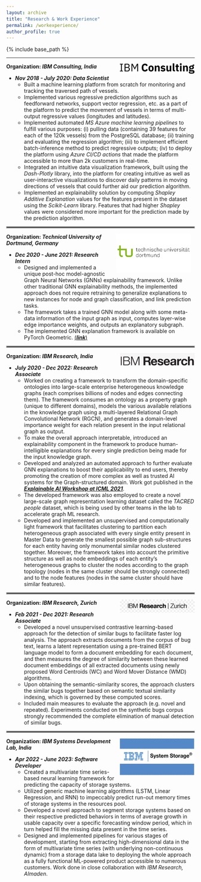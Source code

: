 ```yaml
---
layout: archive
title: "Research & Work Experience"
permalink: /workexperience/
author_profile: true
---
```


{% include base_path %}

---

<img align="right" src="../files/ibmconsulting.png" width=200px>

**Organization: *IBM Consulting, India***
- ***Nov 2018 - July 2020: Data Scientist***
  - Built a machine learning platform from scratch for monitoring and tracking the traversed path of vessels.
  - Implemented various regressive prediction algorithms such as feedforward networks, support vector regression, etc. as a part of the platform to predict the 	movement of vessels in terms of multi-output regressive values (longitudes and latitudes).
  - Implemented automated _MS Azure machine learning pipelines_ to fulfill various purposes: (i) pulling data (containing 39 features for each of the 120k 		vessels) from the PostgreSQL database; (ii) training and evaluating the regression algorithm; (iii) to implement efficient batch-inference method to 		predict regressive outputs; (iv) to deploy the platform using _Azure CI/CD actions_ that made the platform accessible to more than 2k customers in 		real-time.
  - Integrated an intuitive data visualization framework, built using the _Dash-Plotly_ library, into the platform for creating intuitive as well as 			user-interactive visualizations to discover daily patterns in moving directions of vessels that could further aid our prediction algorithm.
  - Implemented an explainability solution by computing _Shapley Additive Explanation_ values for the features present in the dataset using the _Scikit-Learn_ 		library. Features that had higher _Shapley_ values were considered more important for the prediction made by the prediction algorithm.

<hr style="border:2px solid gray">

<img align="right" src="../files/tudortmund.png" width=200px hspace="10">

**Organization: *Technical University of Dortmund, Germany***
- ***Dec 2020 - June 2021: Research Intern***
  - Designed and implemented a unique post-hoc model-agnostic Graph Neural Networks (GNNs) explainability framework. Unlike other traditional GNN explainability 	methods, the implemented approach does not require retraining to generalize explanations to new instances for node and graph classification, and link 		prediction tasks.
  - The framework takes a trained GNN model along with some meta-data information of the input graph as input, computes layer-wise edge importance weights, and 	outputs an explanatory subgraph.
  - The implemented GNN explanation framework is available on PyTorch Geometric. [(<ins>**_link_**</ins>)](https://pytorch-geometric.readthedocs.io/en/latest/generated/torch_geometric.explain.algorithm.GraphMaskExplainer.html#torch_geometric.explain.algorithm.GraphMaskExplainer)

<hr style="border:2px solid gray">

<img align="right" src="../files/ibmresearch.png" width=200px>

**Organization: *IBM Research, India***
- ***July 2020 - Dec 2022: Research Associate***
  - Worked on creating a framework to transform the domain-specific ontologies into large-scale enterprise heterogeneous knowledge graphs (each comprises billions 	of nodes and edges connecting them). The framework consumes an ontology as a property graph (unique to different domains), models the various available 	relations in the knowledge graph using a multi-layered Relational Graph Convolutional Network (RGCN), and generates a domain-level importance weight for 	each relation present in the input relational graph as output.
  - To make the overall approach interpretable, introduced an explainability component in the framework to produce human-intelligible explanations for every single 	prediction being made for the input knowledge graph.
  - Developed and analyzed an automated approach to further evaluate GNN explanations to boost their applicability to end users, thereby promoting the creation of 	more complex as well as trusted AI systems for the Graph-structured domain. Work got published in the [<ins>**_Explainable AI Workshop at ICML 2021_**</ins>](https://arxiv.org/html/2107.08821#:~:text=title%3A%20towards%20automated%20evaluation%20of%20explanations%20in%20graph%20neural%20networks).
  - The developed framework was also employed to create a novel large-scale graph representation learning dataset called the _TACRED people_ dataset, which is 		being used by other teams in the lab to accelerate graph ML research.
  - Developed and implemented an unsupervised and computationally light framework that facilitates clustering to
	partition each heterogeneous graph associated with every single entity present in Master Data to generate the
	smallest possible graph sub-structures for each entity having only monumental similar nodes clustered together.
	Moreover, the framework takes into account the primitive structure as well as node embeddings of each entity’s
	heterogeneous graphs to cluster the nodes according to the graph topology (nodes in the same cluster should be
	strongly connected) and to the node features (nodes in the same cluster should have similar features).

<hr style="border:2px solid gray">

<img align="right" src="../files/ibmresearchzurich.png" width=200px>

**Organization: *IBM Research, Zurich***
- ***Feb 2021 - Dec 2021: Research Associate***
  - Developed a novel unsupervised contrastive learning-based approach for the detection of similar bugs to facilitate
	faster log analysis. The approach extracts documents from the corpus of bug text, learns a latent representation
	using a pre-trained BERT language model to form a document embedding for each document, and then measures
	the degree of similarity between these learned document embeddings of all extracted documents using newly
	proposed Word Centroids (WC) and Word Mover Distance (WMD) algorithms.
  - Upon obtaining the semantic-similarity scores, the approach clusters the similar bugs together based on semantic
	textual similarity indexing, which is governed by these computed scores.
  - Included main measures to evaluate the approach (e.g. novel and repeated). Experiments conducted on the
	synthetic bugs corpus strongly recommended the complete elimination of manual detection of similar bugs.

<hr style="border:2px solid gray">

<img align="right" src="../files/newibmsystemstorage.png" width=200px height=100px>

**Organization: *IBM Systems Development Lab, India***
- ***Apr 2022 - June 2023: Software Developer***
  - Created a multivariate time series-based neural learning framework for predicting the capacity of storage systems.
  - Utilized generic machine learning algorithms (LSTM, Linear Regression, and RNN) to impeccably predict run-out memory times of storage systems in the resources 	pool.
  - Developed a novel approach to segment storage systems based on their respective predicted behaviors in terms of average growth in usable capacity over a 		specific forecasting window period, which in turn helped fill the missing data present in the time series.
  - Designed and implemented pipelines for various stages of development, starting from extracting high-dimensional data in the form of multivariate time series 	(with underlying non-continuous dynamic) from a storage data lake to deploying the whole approach as a fully functional ML-powered product accessible to 	numerous customers. Work done in close collaboration with *IBM Research, Almaden*.

